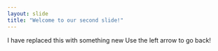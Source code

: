 ```yaml
---
layout: slide
title: "Welcome to our second slide!"
---
```

I have replaced this with something new
Use the left arrow to go back!
